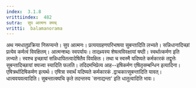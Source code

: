 ```yaml
---
index:  3.1.8
vrittiindex:  482
sutra:  सुप आत्मनः क्यच्
vritti:  balamanorama 
---
```


अथ नमधातुप्रक्रिया निरूप्यन्ते। सुप आत्मनः। प्रत्ययग्रहणपरिभाषया सुबन्तादिति लभ्यते। सन्निधानादिच्छां प्रत्येव कर्मत्वं विवक्षितम्। आत्मन्शब्दः स्वपर्यायः। तादथ्र्यस्य शेषत्वविवक्षायां षष्ठी। स्वर्थात्कर्मण इति लभ्यते। स्वश्च इच्छायां सन्निधापितत्वादेषितैव विवक्षितः। तथा च स्वस्मै यदिष्यते कर्मकारकं तद्वृत्तेः सुबन्तादिच्छायां क्यज्वा स्यादिति फलति। तदिदमभिप्रेत्य आह--इषिकर्मण एषितृसम्बन्धिन इत्यादिना। एषित्रर्थादिषिकर्मण इत्यर्थः। एषित्रा स्वार्थं यदिष्यते कर्मकारकं .द्वाचकात्सुबन्तादिति यावत्। धात्ववयवत्वादिति। सुबन्तात्क्यचि कृते तदन्तस्य `सनाद्यन्ता' इति धातुत्वादिति भावः।

